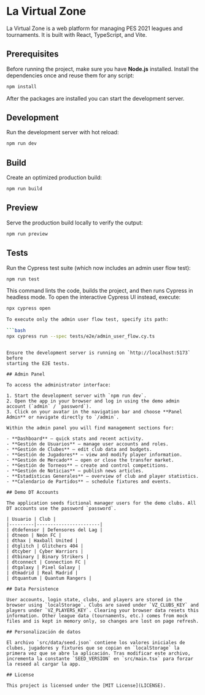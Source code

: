 # La Virtual Zone

La Virtual Zone is a web platform for managing PES 2021 leagues and tournaments. It is built with React, TypeScript, and Vite.

## Prerequisites

Before running the project, make sure you have **Node.js** installed. Install the dependencies once and reuse them for any script:

```bash
npm install
```

After the packages are installed you can start the development server.

## Development

Run the development server with hot reload:

```bash
npm run dev
```

## Build

Create an optimized production build:

```bash
npm run build
```

## Preview

Serve the production build locally to verify the output:

```bash
npm run preview
```
## Tests

Run the Cypress test suite (which now includes an admin user flow test):

```bash
npm run test
```

This command lints the code, builds the project, and then runs Cypress in
headless mode. To open the interactive Cypress UI instead, execute:

```bash
npx cypress open

To execute only the admin user flow test, specify its path:

```bash
npx cypress run --spec tests/e2e/admin_user_flow.cy.ts
```
```

Ensure the development server is running on `http://localhost:5173` before
starting the E2E tests.

## Admin Panel

To access the administrator interface:

1. Start the development server with `npm run dev`.
2. Open the app in your browser and log in using the demo admin account (`admin` / `password`).
3. Click on your avatar in the navigation bar and choose **Panel Admin** or navigate directly to `/admin`.

Within the admin panel you will find management sections for:

- **Dashboard** – quick stats and recent activity.
- **Gestión de Usuarios** – manage user accounts and roles.
- **Gestión de Clubes** – edit club data and budgets.
- **Gestión de Jugadores** – view and modify player information.
- **Gestión de Mercado** – open or close the transfer market.
- **Gestión de Torneos** – create and control competitions.
- **Gestión de Noticias** – publish news articles.
- **Estadísticas Generales** – overview of club and player statistics.
- **Calendario de Partidos** – schedule fixtures and events.

## Demo DT Accounts

The application seeds fictional manager users for the demo clubs. All DT accounts use the password `password`.

| Usuario | Club |
|---------|-----------------------|
| dtdefensor | Defensores del Lag |
| dtneon | Neón FC |
| dthax | Haxball United |
| dtglitch | Glitchers 404 |
| dtcyber | Cyber Warriors |
| dtbinary | Binary Strikers |
| dtconnect | Connection FC |
| dtgalaxy | Pixel Galaxy |
| dtmadrid | Real Madrid |
| dtquantum | Quantum Rangers |

## Data Persistence

User accounts, login state, clubs, and players are stored in the browser using `localStorage`. Clubs are saved under `VZ_CLUBS_KEY` and players under `VZ_PLAYERS_KEY`. Clearing your browser data resets this information. Other league data (tournaments, etc.) comes from mock files and is kept in memory only, so changes are lost on page refresh.

## Personalización de datos

El archivo `src/data/seed.json` contiene los valores iniciales de clubes, jugadores y fixtures que se copian en `localStorage` la primera vez que se abre la aplicación. Tras modificar este archivo, incrementa la constante `SEED_VERSION` en `src/main.tsx` para forzar la reseed al cargar la app.

## License

This project is licensed under the [MIT License](LICENSE).
